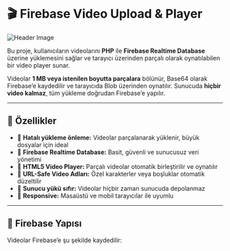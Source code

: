 # 🎬 Firebase Video Upload & Player

![Header Image](https://img.icons8.com/color/96/video.png)

Bu proje, kullanıcıların videolarını **PHP** ile **Firebase Realtime Database** üzerine yüklemesini sağlar ve tarayıcı üzerinden parçalı olarak oynatılabilen bir video player sunar.  

Videolar **1 MB veya istenilen boyutta parçalara** bölünür, Base64 olarak Firebase’e kaydedilir ve tarayıcıda Blob üzerinden oynatılır. Sunucuda **hiçbir video kalmaz**, tüm yükleme doğrudan Firebase’e yapılır.

---

## 🚀 Özellikler

- 🔹 **Hatalı yükleme önleme:** Videolar parçalanarak yüklenir, büyük dosyalar için ideal  
- 🔹 **Firebase Realtime Database:** Basit, güvenli ve sunucusuz veri yönetimi  
- 🔹 **HTML5 Video Player:** Parçalı videolar otomatik birleştirilir ve oynatılır  
- 🔹 **URL-Safe Video Adları:** Özel karakterler veya boşluklar otomatik düzeltilir  
- 🔹 **Sunucu yükü sıfır:** Videolar hiçbir zaman sunucuda depolanmaz  
- 🔹 **Responsive:** Masaüstü ve mobil tarayıcılar ile uyumlu  

---

## 📂 Firebase Yapısı

Videolar Firebase’e şu şekilde kaydedilir:

